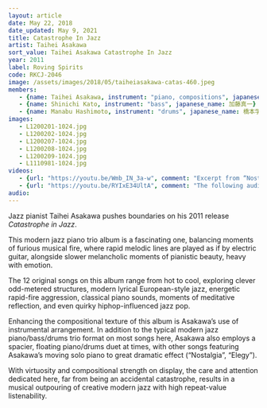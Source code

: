 ```yaml
---
layout: article
date: May 22, 2018
date_updated: May 9, 2021
title: Catastrophe In Jazz
artist: Taihei Asakawa
sort_value: Taihei Asakawa Catastrophe In Jazz
year: 2011
label: Roving Spirits
code: RKCJ-2046
image: /assets/images/2018/05/taiheiasakawa-catas-460.jpeg
members:
   - {name: Taihei Asakawa, instrument: "piano, compositions", japanese_name: 浅川太平, url: "https://taiheiasakawa.wixsite.com/piano"}
   - {name: Shinichi Kato, instrument: "bass", japanese_name: 加藤真一}
   - {name: Manabu Hashimoto, instrument: "drums", japanese_name: 橋本学}
images:
   - L1200201-1024.jpg
   - L1200202-1024.jpg
   - L1200207-1024.jpg
   - L1200208-1024.jpg
   - L1200209-1024.jpg
   - L1110981-1024.jpg
videos: 
   - {url: "https://youtu.be/Wmb_IN_3a-w", comment: "Excerpt from “Nostalgia”, track 3 on this album"}
   - {url: "https://youtu.be/RYIxE34UltA", comment: "The following audio sample is an excerpt from “The Pioneer”, the first track on this album"}
audio:
---
```

Jazz pianist Taihei Asakawa pushes boundaries on his 2011 release *Catastrophe in Jazz*.

This modern jazz piano trio album is a fascinating one, balancing moments of furious musical fire, where rapid melodic lines are played as if by electric guitar, alongside slower melancholic moments of pianistic beauty, heavy with emotion.

The 12 original songs on this album range from hot to cool, exploring clever odd-metered structures, modern lyrical European-style jazz, energetic rapid-fire aggression, classical piano sounds, moments of meditative reflection, and even quirky hiphop-influenced jazz pop.

Enhancing the compositional texture of this album is Asakawa’s use of instrumental arrangement. In addition to the typical modern jazz piano/bass/drums trio format on most songs here, Asakawa also employs a spacier, floating piano/drums duet at times, with other songs featuring Asakawa’s moving solo piano to great dramatic effect (“Nostalgia”, “Elegy”).

With virtuosity and compositional strength on display, the care and attention dedicated here, far from being an accidental catastrophe, results in a musical outpouring of creative modern jazz with high repeat-value listenability.




